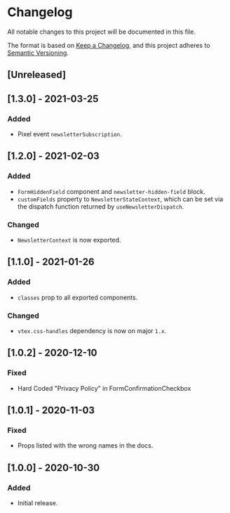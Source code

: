 # Changelog

All notable changes to this project will be documented in this file.

The format is based on [Keep a Changelog](https://keepachangelog.com/en/1.0.0/),
and this project adheres to [Semantic Versioning](https://semver.org/spec/v2.0.0.html).

## [Unreleased]

## [1.3.0] - 2021-03-25
### Added
- Pixel event `newsletterSubscription`.

## [1.2.0] - 2021-02-03
### Added
- `FormHiddenField` component and `newsletter-hidden-field` block.
- `customFields` property to `NewsletterStateContext`, which can be set via the dispatch function returned by `useNewsletterDispatch`.

### Changed
- `NewsletterContext` is now exported.

## [1.1.0] - 2021-01-26
### Added
- `classes` prop to all exported components.

### Changed
- `vtex.css-handles` dependency is now on major `1.x`.

## [1.0.2] - 2020-12-10

### Fixed
- Hard Coded "Privacy Policy" in FormConfirmationCheckbox

## [1.0.1] - 2020-11-03

### Fixed

- Props listed with the wrong names in the docs.

## [1.0.0] - 2020-10-30

### Added

- Initial release.
